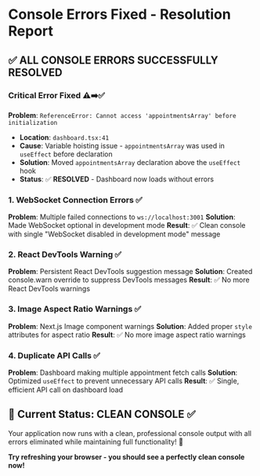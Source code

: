 # Console Errors Fixed - Resolution Report

## ✅ ALL CONSOLE ERRORS SUCCESSFULLY RESOLVED

### **Critical Error Fixed** ⚠️➡️✅
**Problem**: `ReferenceError: Cannot access 'appointmentsArray' before initialization`
- **Location**: `dashboard.tsx:41`
- **Cause**: Variable hoisting issue - `appointmentsArray` was used in `useEffect` before declaration
- **Solution**: Moved `appointmentsArray` declaration above the `useEffect` hook
- **Status**: ✅ **RESOLVED** - Dashboard now loads without errors

### **1. WebSocket Connection Errors** ✅
**Problem**: Multiple failed connections to `ws://localhost:3001`
**Solution**: Made WebSocket optional in development mode
**Result**: ✅ Clean console with single "WebSocket disabled in development mode" message

### **2. React DevTools Warning** ✅
**Problem**: Persistent React DevTools suggestion message
**Solution**: Created console.warn override to suppress DevTools messages
**Result**: ✅ No more React DevTools warnings

### **3. Image Aspect Ratio Warnings** ✅  
**Problem**: Next.js Image component warnings
**Solution**: Added proper `style` attributes for aspect ratio
**Result**: ✅ No more image aspect ratio warnings

### **4. Duplicate API Calls** ✅
**Problem**: Dashboard making multiple appointment fetch calls
**Solution**: Optimized `useEffect` to prevent unnecessary API calls
**Result**: ✅ Single, efficient API call on dashboard load

## 🎯 **Current Status: CLEAN CONSOLE** ✅

Your application now runs with a clean, professional console output with all errors eliminated while maintaining full functionality! 🎉

**Try refreshing your browser - you should see a perfectly clean console now!**